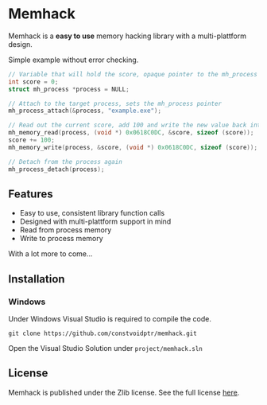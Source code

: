 # Memhack

Memhack is a **easy to use** memory hacking library with a multi-plattform design.

Simple example without error checking.
```C
// Variable that will hold the score, opaque pointer to the mh_process struct
int score = 0;
struct mh_process *process = NULL;

// Attach to the target process, sets the mh_process pointer
mh_process_attach(&process, "example.exe");

// Read out the current score, add 100 and write the new value back into process memory
mh_memory_read(process, (void *) 0x0618C0DC, &score, sizeof (score));
score += 100;
mh_memory_write(process, &score, (void *) 0x0618C0DC, sizeof (score));

// Detach from the process again
mh_process_detach(process);
```

## Features

* Easy to use, consistent library function calls
* Designed with multi-plattform support in mind
* Read from process memory
* Write to process memory

With a lot more to come...

## Installation

### Windows

Under Windows Visual Studio is required to compile the code.

`git clone https://github.com/constvoidptr/memhack.git`

Open the Visual Studio Solution under `project/memhack.sln`

## License

Memhack is published under the Zlib license. See the full license [here](https://github.com/constvoidptr/memhack/blob/master/LICENSE).
